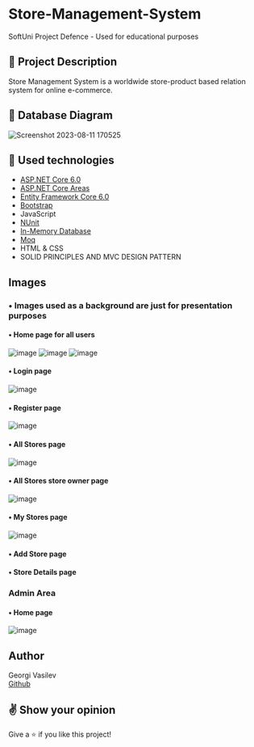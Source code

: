 # Store-Management-System
SoftUni Project Defence - Used for educational purposes


## :pencil: Project Description
Store Management System is a worldwide store-product based relation system for online e-commerce.


## :floppy_disk: Database Diagram

![Screenshot 2023-08-11 170525](https://github.com/GeorgiVasilevv/Store-Management-System/assets/114688961/9404add7-9e25-4b16-9632-b2e12fc0eca9)








## :hammer: Used technologies
* [ASP.NET Core 6.0](https://dotnet.microsoft.com/en-us/download/dotnet/6.0)
* [ASP.NET Core Areas](https://learn.microsoft.com/en-us/aspnet/core/mvc/controllers/areas?view=aspnetcore-6.0)
* [Entity Framework Core 6.0](https://learn.microsoft.com/en-us/ef/core/)
* [Bootstrap](https://github.com/twbs/bootstrap)
* JavaScript
* [NUnit](https://github.com/nunit/nunit)
* [In-Memory Database](https://learn.microsoft.com/en-us/sql/relational-databases/in-memory-database?view=sql-server-ver16)
* [Moq](https://github.com/moq/moq4)
* HTML & CSS
* SOLID  PRINCIPLES AND MVC DESIGN PATTERN

## Images

### • Images used as a background are just for presentation purposes

#### • Home page for all users
![image](https://github.com/GeorgiVasilevv/Store-Management-System/assets/114688961/f7d8c6b9-21db-4290-989f-105c61533e8a)
![image](https://github.com/GeorgiVasilevv/Store-Management-System/assets/114688961/654e632c-623c-4274-88c0-1b1decf3f294)
![image](https://github.com/GeorgiVasilevv/Store-Management-System/assets/114688961/b4c0f85c-12fa-41b8-95a3-3d1bcf4b905d)

#### • Login page
![image](https://github.com/GeorgiVasilevv/Store-Management-System/assets/114688961/80176152-ac1d-4a2b-9d16-dea1156c0b92)

#### • Register page
![image](https://github.com/GeorgiVasilevv/Store-Management-System/assets/114688961/3674a307-0323-4c09-8c9b-3f00f71cb2c3)

#### • All Stores page
![image](https://github.com/GeorgiVasilevv/Store-Management-System/assets/114688961/933dc6cd-ec44-4716-b5d8-ccf83b27cf0d)

#### • All Stores store owner page
![image](https://github.com/GeorgiVasilevv/Store-Management-System/assets/114688961/ac4bcd94-0fb7-4347-8d59-bb81b33d9c14)

#### • My Stores page
![image](https://github.com/GeorgiVasilevv/Store-Management-System/assets/114688961/c1e26866-ebcc-40ad-9081-6cddf6614d7d)

#### • Add Store page
#### • Store Details page

### Admin Area

#### • Home page 
![image](https://github.com/GeorgiVasilevv/Store-Management-System/assets/114688961/41b23c6a-311e-4080-8f90-9a11a7fd7e60)

## Author
Georgi Vasilev
<br />
[Github](https://github.com/GeorgiVasilevv)


## :v: Show your opinion
Give a :star: if you like this project!